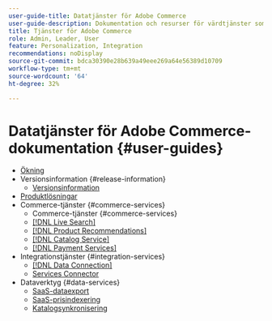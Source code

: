```yaml
---
user-guide-title: Datatjänster för Adobe Commerce
user-guide-description: Dokumentation och resurser för värdtjänster som ger utökade möjligheter i Adobe Commerce och Magento Open Source.
title: Tjänster för Adobe Commerce
role: Admin, Leader, User
feature: Personalization, Integration
recommendations: noDisplay
source-git-commit: bdca30390e28b639a49eee269a64e56389d10709
workflow-type: tm+mt
source-wordcount: '64'
ht-degree: 32%

---
```


# Datatjänster för Adobe Commerce-dokumentation {#user-guides}

- [Ökning](home.md)
- Versionsinformation {#release-information}
   - [Versionsinformation](/help/landing/release-notes-all.md)
- [Produktlösningar](product-solutions.md)
- Commerce-tjänster {#commerce-services}
   - Commerce-tjänster {#commerce-services}
   - [[!DNL Live Search]](https://experienceleague.adobe.com/docs/commerce/live-search/overview.html?lang=sv-SE)
   - [[!DNL Product Recommendations]](https://experienceleague.adobe.com/docs/commerce/product-recommendations/guide-overview.html?lang=sv-SE)
   - [[!DNL Catalog Service]](https://experienceleague.adobe.com/docs/commerce/catalog-service/guide-overview.html?lang=sv-SE)
   - [[!DNL Payment Services]](https://experienceleague.adobe.com/docs/commerce/payment-services/guide-overview.html?lang=sv-SE)
- Integrationstjänster {#integration-services}
   - [[!DNL Data Connection]](https://experienceleague.adobe.com/docs/commerce/data-connection/overview.html?lang=sv-SE)
   - [Services Connector](/help/landing/saas.md)
- Dataverktyg {#data-services}
   - [SaaS-dataexport](https://experienceleague.adobe.com/docs/commerce/saas-data-export/overview.html?lang=sv-SE)
   - [SaaS-prisindexering](https://experienceleague.adobe.com/docs/commerce/price-indexer/price-indexing.html?lang=sv-SE)
   - [Katalogsynkronisering](/help/landing/catalog-sync.md)







